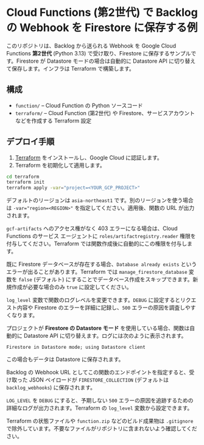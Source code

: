 # Cloud Functions (第2世代) で Backlog の Webhook を Firestore に保存する例

このリポジトリは、Backlog から送られる Webhook を Google Cloud Functions **第2世代** (Python 3.13) で受け取り、Firestore に保存するサンプルです。Firestore が Datastore モードの場合は自動的に Datastore API に切り替えて保存します。インフラは Terraform で構築します。

## 構成

- `function/` – Cloud Function の Python ソースコード
- `terraform/` – Cloud Function (第2世代) や Firestore、サービスアカウントなどを作成する Terraform 設定

## デプロイ手順

1. [Terraform](https://www.terraform.io/) をインストールし、Google Cloud に認証します。
2. Terraform を初期化して適用します。

```bash
cd terraform
terraform init
terraform apply -var="project=<YOUR_GCP_PROJECT>"
```

デフォルトのリージョンは `asia-northeast1` です。別のリージョンを使う場合は `-var="region=<REGION>"` を指定してください。適用後、関数の URL が出力されます。

`gcf-artifacts` へのアクセス権がなく 403 エラーになる場合は、Cloud Functions のサービス エージェントに `roles/artifactregistry.reader` 権限を付与してください。Terraform では関数作成後に自動的にこの権限を付与します。

既に Firestore データベースが存在する場合、`Database already exists` というエラーが出ることがあります。Terraform では `manage_firestore_database` 変数を `false` (デフォルト) にすることでデータベース作成をスキップできます。新規作成が必要な場合のみ `true` に設定してください。

`log_level` 変数で関数のログレベルを変更できます。`DEBUG` に設定するとリクエスト内容や Firestore のエラーを詳細に記録し、`500` エラーの原因を調査しやすくなります。

プロジェクトが **Firestore の Datastore モード** を使用している場合、関数は自動的に Datastore API に切り替えます。ログには次のように表示されます。

```
Firestore in Datastore mode; using Datastore client
```

この場合もデータは Datastore に保存されます。

Backlog の Webhook URL としてこの関数のエンドポイントを指定すると、受け取った JSON ペイロードが `FIRESTORE_COLLECTION` (デフォルトは `backlog_webhooks`) に保存されます。

`LOG_LEVEL` を `DEBUG` にすると、予期しない `500` エラーの原因を追跡するための詳細なログが出力されます。Terraform の `log_level` 変数から設定できます。

Terraform の状態ファイルや `function.zip` などのビルド成果物は `.gitignore` で除外しています。不要なファイルがリポジトリに含まれないよう確認してください。
